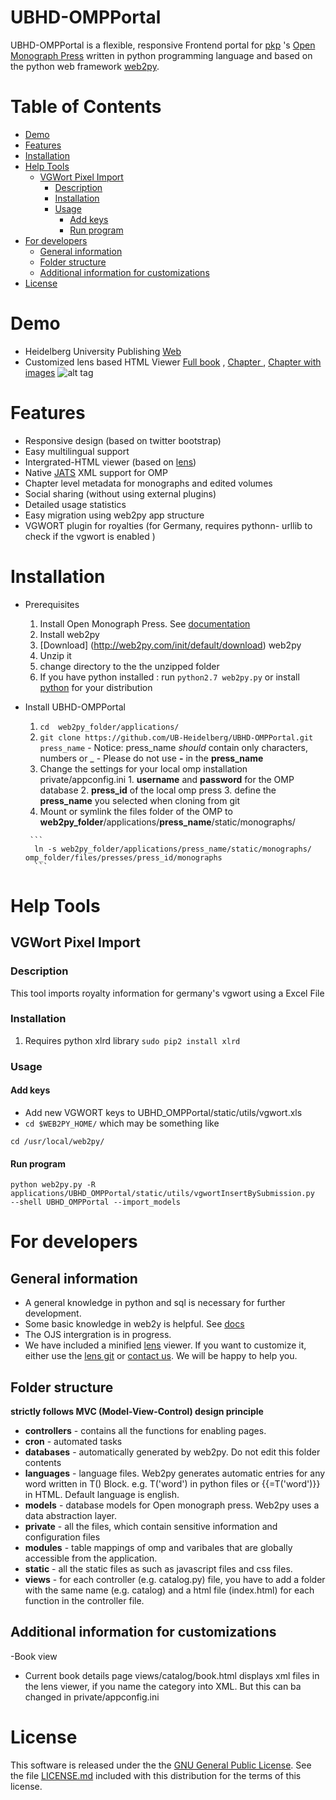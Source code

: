 # UBHD-OMPPortal
UBHD-OMPPortal is a flexible, responsive Frontend portal for [pkp](https://pkp.sfu.ca/) 's [Open Monograph Press](https://pkp.sfu.ca/omp/)  written in python programming language and  based on the python web framework [web2py](http://www.web2py.com).

Table of Contents
=================
  * [Demo](#demo)
  * [Features](#features)
  * [Installation](#installation)
  * [Help Tools](#help-tools)
    * [VGWort Pixel Import](#vgwort-pixel-import)
      * [Description](#description)
      * [Installation](#installation-1)
      * [Usage](#usage)
        * [Add keys](#add-keys)
        * [Run program](#run-program)
  * [For developers](#for-developers)
    * [General information](#general-information)
    * [Folder structure](#folder-structure)
    * [Additional information for customizations](#additional-information-for-customizations)
  * [License](#license)

# Demo
- Heidelberg University Publishing  [Web](http://heiup.uni-heidelberg.de/)
- Customized lens based HTML Viewer [Full book](http://heiup.uni-heidelberg.de/UBHD_OMPPortal/reader/index/43/43-68-231-1-10-20151008.xml) ,  [Chapter ](http://heiup.uni-heidelberg.de/reader/index/43/43-69-209-1-10-20150717.xml) ,  [Chapter with images](http://heiup.uni-heidelberg.de/reader/index/43/43-69-220-1-10-20150723.xml#figures)
![alt tag](static/images/UBHD-OMPPortal.png)

# Features
- Responsive design (based on twitter bootstrap)
- Easy multilingual support
- Intergrated-HTML viewer (based on [lens](https://github.com/elifesciences/lens/))
- Native [JATS](http://jats.nlm.nih.gov/) XML support for OMP
- Chapter level metadata for monographs and edited volumes
- Social sharing  (without using external plugins)
- Detailed usage statistics
- Easy migration using web2py app structure
- VGWORT plugin for royalties (for Germany, requires pythonn- urllib to check if the vgwort is enabled )

# Installation
- Prerequisites
    1. Install Open Monograph Press. See [documentation](http://pkp.sfu.ca/omp/README)
    2. Install web2py
     1. [Download] (http://web2py.com/init/default/download) web2py
     2. Unzip it
     3. change directory to the the unzipped folder
     4. If you have python installed : run ```python2.7 web2py.py``` or install [python](https://www.python.org/downloads/release/python-2710/) for your distribution
- Install UBHD-OMPPortal
     1. ```cd  web2py_folder/applications/```
     2. ```git clone https://github.com/UB-Heidelberg/UBHD-OMPPortal.git press_name```
       - Notice:  press_name *should* contain only characters, numbers or _
       - Please do not use **-** in the **press_name**
     3. Change the settings for your local omp installation private/appconfig.ini
       1. **username** and **password** for the OMP database
       2. **press_id** of the local omp press
       3. define the **press_name** you selected when cloning from git
     4. Mount or symlink the files folder of the OMP  to **web2py_folder**/applications/**press_name**/static/monographs/

       ```
        ln -s web2py_folder/applications/press_name/static/monographs/ omp_folder/files/presses/press_id/monographs
        ```

# Help Tools
##  VGWort Pixel Import
### Description
 This tool imports royalty information for germany's vgwort using a Excel File
### Installation
  1. Requires python xlrd  library ```sudo pip2 install xlrd```

### Usage

#### Add keys
 - Add new VGWORT keys to  UBHD_OMPPortal/static/utils/vgwort.xls
 - ``` cd $WEB2PY_HOME/ ``` 
 which may be something like 
 ``` 
 cd /usr/local/web2py/ 
 ```

#### Run program
  ```
  python web2py.py -R  applications/UBHD_OMPPortal/static/utils/vgwortInsertBySubmission.py  --shell UBHD_OMPPortal --import_models  
  ```

# For developers

## General information
 - A general knowledge in python  and sql is necessary for further development.
 - Some  basic knowledge in web2y is helpful. See [docs](http://web2py.com)
 - The OJS intergration is  in progress.
 - We have included a minified [lens](https://github.com/elifesciences/lens/) viewer. If you want to customize it, either use the [lens git](https://github.com/elifesciences/lens/)  or  [contact us](mailto:dulip.withanage@gmail.com). We will be happy to help you.

## Folder structure
**strictly follows MVC (Model-View-Control) design principle**

 - **controllers** - contains all the functions for  enabling pages.
 - **cron** - automated tasks
 - **databases** - automatically generated by web2py. Do not edit this folder contents
 - **languages** -  language files. Web2py generates automatic entries for any word written in T() Block.  e.g. T('word') in python files or {{=T('word')}} in HTML. Default language is english.
 - **models** - database models for Open monograph press. Web2py uses a  data abstraction layer.
 - **private** - all the files, which contain sensitive information and configuration files
 - **modules** - table mappings of omp and varibales that are globally accessible from the application.
 - **static** - all the static files as such as javascript files and css files.
 - **views** - for each controller (e.g. catalog.py) file, you have to  add a folder  with the same name   (e.g. catalog) and a html file  (index.html) for each function in the controller file.

## Additional information for customizations
-Book view
  - Current book details page views/catalog/book.html  displays xml files in  the lens viewer, if you name the category into  XML. But this can ba changed in private/appconfig.ini

# License
This software is released under the the [GNU General Public License](LICENSE.md).
See the file [LICENSE.md](LICENSE.md) included with this distribution for the terms of this license.

